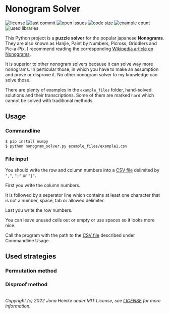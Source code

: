 # Nonogram Solver

![license](https://img.shields.io/github/license/jonaheinke/nonogram_solver)
![last commit](https://img.shields.io/github/last-commit/jonaheinke/nonogram_solver)
![open issues](https://img.shields.io/github/issues/jonaheinke/nonogram_solver)
![code size](https://img.shields.io/github/languages/code-size/jonaheinke/nonogram_solver)
![example count](https://img.shields.io/github/directory-file-count/jonaheinke/nonogram_solver/example_files?label=example%20files&type=file&extension=csv)
![used libraries](https://img.shields.io/badge/used%20libraries-numpy-013243)

This Python project is a **puzzle solver** for the popular japanese **Nonograms**. They are also known as Hanjie, Paint by Numbers, Picross, Griddlers and Pic-a-Pix. I recommend reading the corresponding [Wikipedia article on Nonograms](https://en.wikipedia.org/wiki/Nonogram).

It is superior to other nonogram solvers because it can solve way more nonograms. In perticular those, in which you have to make an assumption and prove or disprove it. No other nonogram solver to my knowledge can solve those.

There are plenty of examples in the `example_files` folder, hand-solved solutions and their transcriptions. Some of them are marked `hard` which cannot be solved with traditional methods.

## Usage

### Commandline

```bash
$ pip install numpy
$ python nonogram_solver.py example_files/example1.csv
```

### File input

You should write the row and column numbers into a [CSV file](https://en.wikipedia.org/wiki/Comma-separated_values) delimited by `","`, `";"` or `"|"`.

First you write the column numbers.

It is followed by a seperator line which contains at least one character that is not a number, space, tab or allowed delimiter.

Last you write the row numbers.

You can leave unused cells out or empty or use spaces so it looks more nice.

Call the program with the path to the [CSV file](https://en.wikipedia.org/wiki/Comma-separated_values) described under Commandline Usage.

## Used strategies

### Permutation method

### Disproof method

\
*Copyright (c) 2022 Jona Heinke under MIT License, see [LICENSE](LICENSE) for more information.*